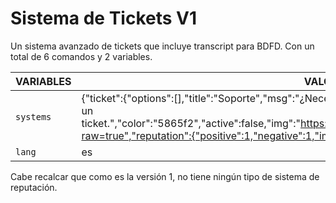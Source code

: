 # Sistema de Tickets V1
Un sistema avanzado de tickets que incluye transcript para BDFD. Con un total de 6 comandos y 2 variables.

| VARIABLES | VALOR |
|-----------|-------|
| `systems` | {"ticket":{"options":[],"title":"Soporte","msg":"¿Necesitas algún tipo de atención? No dudes en abrir un ticket.","color":"5865f2","active":false,"img":"https://github.com/Uxoi/bdfd/blob/main/img/ticket.jpg?raw=true","reputation":{"positive":1,"negative":1,"improve":1},"roles":[],"count":0}} |
| `lang`    | es    |

Cabe recalcar que como es la versión 1, no tiene ningún tipo de sistema de reputación.